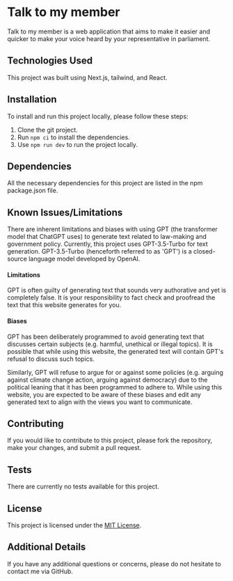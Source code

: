 # Talk to my member

Talk to my member is a web application that aims to make it easier and quicker to make your voice heard by your representative in parliament.

## Technologies Used

This project was built using Next.js, tailwind, and React.

## Installation

To install and run this project locally, please follow these steps:

1. Clone the git project.
2. Run `npm ci` to install the dependencies.
3. Use `npm run dev` to run the project locally.

## Dependencies

All the necessary dependencies for this project are listed in the npm package.json file.

## Known Issues/Limitations

There are inherent limitations and biases with using GPT (the transformer model that ChatGPT uses) to generate text related to law-making and government policy. Currently, this project uses GPT-3.5-Turbo for text generation. GPT-3.5-Turbo (henceforth referred to as 'GPT') is a closed-source language model developed by OpenAI.

#### Limitations

GPT is often guilty of generating text that sounds very authorative and yet is completely false. It is your responsibility to fact check and proofread the text that this website generates for you.

#### Biases

GPT has been deliberately programmed to avoid generating text that discusses certain subjects (e.g. harmful, unethical or illegal topics). It is possible that while using this website, the generated text will contain GPT's refusal to discuss such topics.

Similarly, GPT will refuse to argue for or against some policies (e.g. arguing against climate change action, arguing against democracy) due to the political leaning that it has been programmed to adhere to. While using this website, you are expected to be aware of these biases and edit any generated text to align with the views you want to communicate.

## Contributing

If you would like to contribute to this project, please fork the repository, make your changes, and submit a pull request.

## Tests

There are currently no tests available for this project.

## License

This project is licensed under the [MIT License](https://opensource.org/licenses/MIT).

## Additional Details

If you have any additional questions or concerns, please do not hesitate to contact me via GitHub.